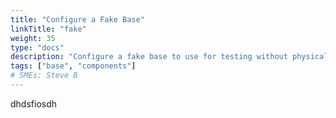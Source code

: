 ```yaml
---
title: "Configure a Fake Base"
linkTitle: "fake"
weight: 35
type: "docs"
description: "Configure a fake base to use for testing without physical hardware."
tags: ["base", "components"]
# SMEs: Steve B
---
```


dhdsfiosdh